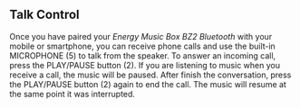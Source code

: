 ## Talk Control

Once you have paired your *Energy Music Box BZ2 Bluetooth* with your mobile or smartphone, you can receive phone calls and use the built-in MICROPHONE (5) to talk from the speaker. To answer an incoming call, press the PLAY/PAUSE button (2). If you are listening to music when you receive a call, the music will be paused. After finish the conversation, press the PLAY/PAUSE button (2) again to end the call. The music will resume at the same point it was interrupted.

